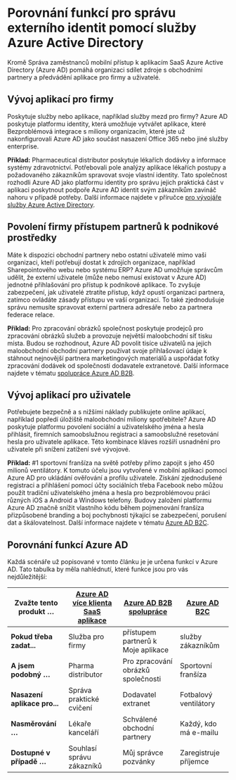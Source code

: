<properties
   pageTitle="Porovnání funkcí pro správu externího identit pomocí služby Azure Active Directory | Microsoft Azure"
   description="Srovnání Azure Active Directory B2B spolupráce, B2C a více klienta aplikace pro podporu a tak mohli ověřovat pro externí identity"
   services="active-directory"
   documentationCenter="" 
   authors="arvindsuthar"
   manager="cliffdi"
   editor=""
   tags=""/>

<tags
   ms.service="active-directory"
   ms.devlang="NA"
   ms.topic="article"
   ms.tgt_pltfrm="NA"
   ms.workload="identity"
   ms.date="02/24/2016"
   ms.author="asuthar"/>

# <a name="comparing-capabilities-for-managing-external-identities-using-azure-active-directory"></a>Porovnání funkcí pro správu externího identit pomocí služby Azure Active Directory

Kromě Správa zaměstnanců mobilní přístup k aplikacím SaaS Azure Active Directory (Azure AD) pomáhá organizaci sdílet zdroje s obchodními partnery a předvádění aplikace pro firmy a uživatelé.

## <a name="developing-applications-for-businesses"></a>Vývoj aplikací pro firmy

Poskytuje služby nebo aplikace, například služby mezd pro firmy? Azure AD poskytuje platformu identity, která umožňuje vytvářet aplikace, které Bezproblémová integrace s miliony organizacím, které jste už nakonfigurovali Azure AD jako součást nasazení Office 365 nebo jiné služby enterprise.

**Příklad:** Pharmaceutical distributor poskytuje lékařích dodávky a informace systémy zdravotnictví. Potřebovali pole analýzy aplikace lékařích postupy a požadovaného zákazníkům spravovat svoje vlastní identity. Tato společnost rozhodli Azure AD jako platformu identity pro správu jejich praktická část v aplikaci poskytnout podpoře Azure AD identit svým zákazníkům zavináč nahoru v případě potřeby. Další informace najdete v příručce [pro vývojáře služby Azure Active Directory](active-directory-developers-guide.md).

## <a name="enabling-business-partner-access-to-your-corporate-resources"></a>Povolení firmy přístupem partnerů k podnikové prostředky

Máte k dispozici obchodní partnery nebo ostatní uživatelé mimo vaši organizaci, kteří potřebují dostat k zdrojích organizace, například Sharepointového webu nebo systému ERP? Azure AD umožňuje správcům udělit, že externí uživatele (může nebo nemusí existovat v Azure AD) jednotné přihlašování pro přístup k podnikové aplikace. To zvyšuje zabezpečení, jak uživatelé ztratíte přístup, když opustí organizaci partnera, zatímco ovládáte zásady přístupu ve vaší organizaci. To také zjednodušuje správu nemusíte spravovat externí partnera adresáře nebo za partnera federace relace.

**Příklad:** Pro zpracování obrázků společnost poskytuje prodejců pro zpracování obrázků služeb a provozuje největší maloobchodní síť tisku místa. Budou se rozhodnout, Azure AD povolit tisíce uživatelů na jejich maloobchodní obchodní partnery používat svoje přihlašovací údaje k stáhnout nejnovější partnera marketingových materiálů a uspořádat fotky zpracování dodávek od společnosti dodavatele extranetové. Další informace najdete v tématu [spolupráce Azure AD B2B](active-directory-b2b-what-is-azure-ad-b2b.md).

## <a name="developing-applications-for-consumers"></a>Vývoj aplikací pro uživatele

Potřebujete bezpečně a s nižšími náklady publikujete online aplikací, například popředí úložiště maloobchodní miliony spotřebitele? Azure AD poskytuje platformu povolení sociální a uživatelského jména a hesla přihlásit, firemních samoobslužnou registraci a samoobslužné resetování hesla pro uživatele aplikace. Této kombinace kláves rozšíří usnadnění pro uživatele při snížení zatížení své vývojové.

**Příklad:** \#1 sportovní franšíza na světě potřeby přímo zapojit s jeho 450 milionů ventilátory. K tomuto účelu jsou vytvořené v mobilní aplikaci pomocí Azure AD pro ukládání ověřování a profilu uživatele. Získání zjednodušené registraci a přihlášení pomocí účty sociálních třeba Facebook nebo můžou použít tradiční uživatelského jména a hesla pro bezproblémovou práci různých iOS a Android a Windows telefony. Budovy založení platformu Azure AD značně snížit vlastního kódu během pojmenování franšíza přizpůsobené branding a boj pochybnosti týkající se zabezpečení, porušení dat a škálovatelnost. Další informace najdete v tématu [Azure AD B2C](https://azure.microsoft.com/documentation/services/active-directory-b2c/).

## <a name="comparison-of-azure-ad-capabilities"></a>Porovnání funkcí Azure AD

Každá scénáře už popisované v tomto článku je je určena funkcí v Azure AD. Tato tabulka by měla nahlédnutí, které funkce jsou pro vás nejdůležitější:

| **Zvažte tento produkt …**       | [Azure AD více klienta SaaS aplikace](active-directory-developers-guide.md)    | [Azure AD B2B spolupráce](active-directory-b2b-what-is-azure-ad-b2b.md)        | [Azure AD B2C](https://azure.microsoft.com/documentation/services/active-directory-b2c/)                |
|-----------------------|-------------------------|----------------------------|------------------------|
| **Pokud třeba zadat...** | Služba pro firmy | přístupem partnerů k Moje aplikace  | služby zákazníkům |
| **A jsem podobný …**  | Pharma distributor      | Pro zpracování obrázků společnosti            | Sportovní franšíza       |
| **Nasazení aplikace pro...**  | Správa praktické cvičení     | Dodavatel extranet          | Fotbalový ventilátory            |
| **Nasměrování …**        | Lékaře kanceláří        | Schválené obchodní partnery | Každý, kdo má e-mailu      |
| **Dostupné v případě …**      | Souhlasí správu zákazníků | Můj správce pozvánky           | Zaregistruje příjemce      |
